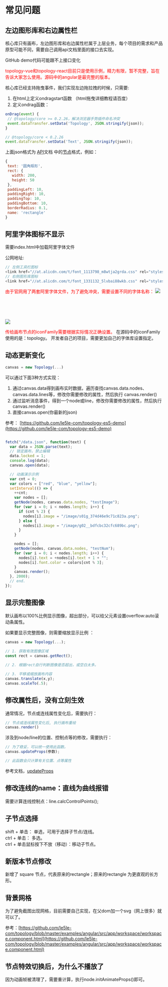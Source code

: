 # 常见问题

## 左边图形库和右边属性栏
核心库只有画布，左边图形库和右边属性栏属于上层业务，每个项目的需求和产品原型可能不同，需要自己调用api文档里面的接口去实现。

GitHub demo代码可能跟不上接口变化

<font color=red>
topology-vue和topology-react目前只是使用示例，精力有限，暂不完整，旨在告诉大家怎么使用。源码中的angular是最完整的版本。
</font>

核心库已经支持拖曳事件，我们实现左边拖拉拽的时候，只需要:<br>
 1. 在html上定义ondragstart函数 （html拖曳详细教程请百度）
 2. 定义ondrag函数：

 ```javascript
 onDrag(event) {
  // @topology/core >= 0.2.26，解决浏览器手势插件命名冲突
  event.dataTransfer.setData('Topology', JSON.stringify(json));
}

// @topology/core < 0.2.26
event.dataTransfer.setData('Text', JSON.stringify(json));
 ```


 上面json格式为 [API](https://www.yuque.com/alsmile/topology/design)文档 中的[节点](https://www.yuque.com/alsmile/topology/node)格式，例如：

 ```javascript
 {
  text: '圆角矩形',
  rect: {
    width: 200,
    height: 50
  },
  paddingLeft: 10,
  paddingRight: 10,
  paddingTop: 10,
  paddingBottom: 10,
  borderRadius: 0.1,
  name: 'rectangle'
}
 ```

 ## 阿里字体图标不显示
 需要index.html中加载阿里字体文件

 公网地址:
 ``` javascript
 // 左侧工具栏图标
<link href="//at.alicdn.com/t/font_1113798_m8wtja2grda.css" rel="stylesheet" />
// 右侧图形库图标
<link href="//at.alicdn.com/t/font_1331132_5lvbai88wkb.css" rel="stylesheet" />
 ```
 <font color=red>由于官网用了两套阿里字体文件，为了避免冲突，需要设置不同的字体名称：</font>
 ![](https://cdn.nlark.com/yuque/0/2020/png/179380/1584586826729-a259fb9a-ef7a-4635-bad0-a9fa8713cdcc.png?x-oss-process=image%2Fresize%2Cw_700)

<br>
<br>
<br>

 ![](https://cdn.nlark.com/yuque/0/2020/png/179380/1584586835723-ad9ce83b-c890-4403-9b72-b03c5f5edeb0.png?x-oss-process=image%2Fresize%2Cw_1492)

 <font color=red>传给画布节点的iconFamily需要根据实际情况正确设置。</font>
 在源码中的iconFamily使用的是：topology。 开发者自己的项目，需要更加自己的字体库设置指定。

 ## 动态更新变化
 ``` javascript
 canvas = new Topology(...)
 ```

 可以通过下面3种方式实现：
 1. 通过canvas.data得到画布实时数据，遍历查找canvas.data.nodes、canvas.data.lines等，修改你需要修改的属性，然后执行 canvas.render()
 2. 通过监听消息事件，得到一个node或line，修改你需要修改的属性，然后执行 canvas.render()
 3. 直接canvas.open(你最新的json)

参考： [https://github.com/le5le-com/topology-es5-demo](https://github.com/le5le-com/topology-es5-demo)

```javascript

fetch("/data.json", function(text) {
  var data = JSON.parse(text);
  // 锁定画布，禁止编辑
  data.locked = 1;
  console.log(data);
  canvas.open(data);

  // 动画演示示例
  var cnt = 0;
  var colors = ["red", "blue", "yellow"];
  setInterval(() => {
    ++cnt;
    var nodes = [];
    getNode(nodes, canvas.data.nodes, "testImage");
    for (var i = 0; i < nodes.length; i++) {
      if (cnt % 2) {
        nodes[i].image = "/image/s01g_374d46e9c71c823a.png";
      } else {
        nodes[i].image = "/image/g02__bdfcbc32cfc689bc.png";
      }
    }

    nodes = [];
    getNode(nodes, canvas.data.nodes, "testNum");
    for (var i = 0; i < nodes.length; i++) {
      nodes[i].text = +nodes[i].text + 1 + "";
      nodes[i].font.color = colors[cnt % 3];
    }
    canvas.render();
  }, 2000);
  // end.
});
```


## 显示完整图像

默认画布以100%比例显示图像，超出部分，可以给父元素设置overflow:auto滚动条属性。

如果要显示完整图像，则需要缩放显示比例 ：

``` javascript
canvas = new Topology(...);
                      
// 1. 获取有效图像区域
const rect = canvas.getRect();

// 2. 根据rect自行判断图像是否超出，或空白太多。

// 3. 平移或缩放画布内容
canvas.translate(x,y);
canvas.scaleTo(.5);
```

## 修改属性后，没有立刻生效
通常情况，节点或连线属性变化后，需要执行：
```javascript
// 节点或连线属性变化后, 执行画布重绘
canvas.render()
```

涉及到node/line的位置、控制点等的修改，需要执行：
```javascript
// 为了稳妥，可以统一使用此函数。
canvas.updateProps(参数);

// 此函数会只计算有关位置、点等属性
```
参考文档，[updateProps](https://www.yuque.com/alsmile/topology/canvas#v4OFi)

## 修改连线的name：直线为曲线报错
需要计算连线控制点：line.calcControlPoints();


## 子节点选择
shift + 单击： 单选，可用于选择子节点/连线。<br>
ctrl + 单击： 多选。<br>
ctrl + 单击鼠标按下不放（移动）：移动子节点。



## 新版本节点修改
新增了 square  节点，代表原来的rectangle；原来的rectangle 为更直观的长方形。


## 背景网格
为了避免截图出现网格，目前需要自己实现，在父dom加一个svg（网上很多）就可以了。

参考：[https://github.com/le5le-com/topology/blob/master/examples/angular/src/app/workspace/workspace.component.html](https://github.com/le5le-com/topology/blob/master/examples/angular/src/app/workspace/workspace.component.html)

## 节点特效切换后，为什么不播放了
因为动画帧被清理了，需要重计算，执行node.initAnimateProps()即可。
